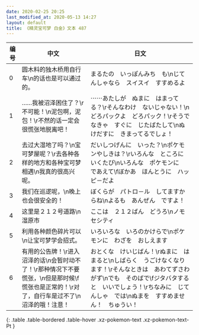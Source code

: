 ```yaml
---
date: 2020-02-25 20:25
last_modified_at: 2020-05-13 14:27
layout: default
title: 《精灵宝可梦 白金》文本 487
---
```

| 编号 | 中文 | 日文 |
| ---- | ---- | ---- |
| 0 | 圆木料的独木桥用自行车\n的话也是可以通过的。 | まるたの　いっぽんみち　も\nじてんしゃなら　スイスイ　すすめるよ |
| 1 | ……我被沼泽困住了？\r不可能！\n泥包啊，泥包！\r不然的话一定会很慌张地脱离吧！ | ⋯⋯あたしが　ぬまに　はまってる？\rそんなわけ　ないじゃない！\nどろパックよ　どろパック！\rそうでなきゃ　すぐに　じたばたして\nぬけだすに　きまってるでしょ！ |
| 2 | 去过大湿地了吗？\n宝可梦屋呢？\r去各种各样的地方和各种宝可梦相遇\n我真的很高兴呢。 | だいしつげんに　いった？\nポケモンやしきは？\rいろんな　ところに　いくたび\nいろんな　ポケモンに　であえて\fぼかあ　ほんとうに　ハッピ－だよ |
| 3 | 我们在巡逻呢，\n晚上也会很安全的！ | ぼくらが　パトロ－ル　してますからね\nよるも　あんぜん　ですよ！ |
| 4 | 这里是２１２号道路\n湿原市 | ここは　２１２ばん　どうろ\nノモセシティ |
| 5 | 利用各种颜色碎片可以\n让宝可梦学会招式。 | いろいろな　いろのかけらで\nポケモンに　わざを　おしえます |
| 6 | 有用的公告牌！\r进入沼泽的话\n会暂时动不了！\r那种情况下不要慌张，\n但是那时候\f慌张也是正常的！\r对了，自行车是过不了\n沼泽的哦！注意！ | おとくな　けいじばん！\rぬまに　はまると\nしばらく　うごけなくなります！\rそんなときは　あわてずさわがず\nでも　そのばで\fジタバタすると　いいでしょう！\rちなみに　じてんしゃ　では\nぬまを　すすめません！　ちゅうい！ |
{: .table .table-bordered .table-hover .xz-pokemon-text .xz-pokemon-text-Pt }